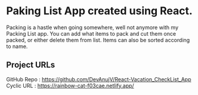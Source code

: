 # Paking List App created using React.

Packing is a hastle when going somewhere, well not anymore with my Packing List app. 
You can add what items to pack and cut them once packed, or either delete them from list. Items can also be sorted according to name.

## Project URLs
GitHub Repo   : https://github.com/DevAnujV/React-Vacation_CheckList_App
Cyclic URL    : https://rainbow-cat-f03cae.netlify.app/
